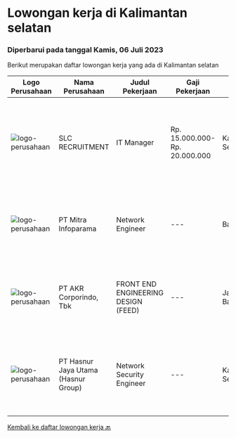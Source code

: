 
  # Lowongan kerja di Kalimantan selatan

  ### Diperbarui pada tanggal Kamis, 06 Juli 2023

  Berikut merupakan daftar lowongan kerja yang ada di Kalimantan selatan

  |Logo Perusahaan | Nama Perusahaan | Judul Pekerjaan | Gaji Pekerjaan | Lokasi | Deskripsi | Tanggal diunggah | Pranala |
  | -------------- | --------------- | --------------- | --------- | --------- | -------------- | ------- | ----------- |
  |![logo-perusahaan](https://image-service-cdn.seek.com.au/bd926a76bc4dac91b79d00d3a73176f7cea22ce8/ee4dce1061f3f616224767ad58cb2fc751b8d2dc)|SLC RECRUITMENT|IT Manager|Rp. 15.000.000-Rp. 20.000.000|Kalimantan Selatan|Lingkup Tanggung Jawab: Merencanakan strategi implementasi atas kebijakan perusahaan yang ditetapkan di Rapat Kerja Tahunan (Annual Board Meeting)...|Senin, 03 Juli 2023|https://www.jobstreet.co.id/id/job/it-manager-4391157?token=0~38f5b002-5125-4191-87c5-94ebb90a92c2&sectionRank=1&jobId=jobstreet-id-job-4391157|
|![logo-perusahaan](https://image-service-cdn.seek.com.au/94d991d927d91fb283851ecf56d08f593fa63713/ee4dce1061f3f616224767ad58cb2fc751b8d2dc)|PT Mitra Infoparama|Network Engineer|---|Banjarmasin|Pendidikan minimal SMK jurusan TKJ atau setara. Menguasai Network environment (SD - WAN, Radio point to point, MPLS, Firewall, Switching). Mengetahui...|Minggu, 25 Juni 2023|https://www.jobstreet.co.id/id/job/network-engineer-4375150?token=0~38f5b002-5125-4191-87c5-94ebb90a92c2&sectionRank=2&jobId=jobstreet-id-job-4375150|
|![logo-perusahaan](https://image-service-cdn.seek.com.au/bfbfec10b99d0e4ba38820e5ba26ab07e2fa79ad/ee4dce1061f3f616224767ad58cb2fc751b8d2dc)|PT AKR Corporindo, Tbk|FRONT END ENGINEERING DESIGN (FEED)|---|Jakarta Barat|Job Description: Develop overall technical design and guidelines for asset construction &amp; review any technical work done by external parties...|Senin, 19 Juni 2023|https://www.jobstreet.co.id/id/job/front-end-engineering-design-feed-4376593?token=0~38f5b002-5125-4191-87c5-94ebb90a92c2&sectionRank=3&jobId=jobstreet-id-job-4376593|
|![logo-perusahaan](https://image-service-cdn.seek.com.au/ce6f66b5ddea48c0961eddc201a535616844de99/ee4dce1061f3f616224767ad58cb2fc751b8d2dc)|PT Hasnur Jaya Utama (Hasnur Group)|Network Security Engineer|---|Kalimantan Selatan|PT. Hasnur Informasi Teknologi (IT Services) sedang membuka posisi"Network Security Engineer"Penempatan : Kalimantan Selatan/ JakartaKualifikasi...|Senin, 12 Juni 2023|https://www.jobstreet.co.id/id/job/network-security-engineer-4368902?token=0~38f5b002-5125-4191-87c5-94ebb90a92c2&sectionRank=4&jobId=jobstreet-id-job-4368902|


  [Kembali ke daftar lowongan kerja 🔙](../README.md#daftar-lowongan-kerja)
  